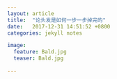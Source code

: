 ```yaml
---
layout: article
title:  "论头发是如何一步一步掉完的"
date:   2017-12-31 14:51:52 +0800
categories: jekyll notes

image:
  feature: Bald.jpg
  teaser: Bald.jpg
 
---
```


